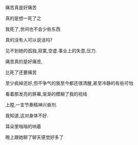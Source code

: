 痛苦真是好痛苦

真的是想一死了之

我死了,世间也不会少些东西



真的没有人可以说话吗?

见不到她的孤独,寂寞,空虚.事业上的失意,压力.

痛苦真的是好痛苦,

比死了还要痛苦  



至少疯掉还好,但不争气的我至今都还很清醒,甚至冷静的有些可怕



看着那发亮的屏幕,渐渐的模糊了我的视线





上膛,一支节奏精神兴奋剂.

我知道,这对身体不好.

耳朵里嗡嗡的响着



晚上跟她聊了聊天感觉好多了
